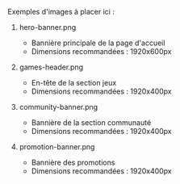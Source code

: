 Exemples d'images à placer ici :

1. hero-banner.png
   - Bannière principale de la page d'accueil
   - Dimensions recommandées : 1920x600px

2. games-header.png
   - En-tête de la section jeux
   - Dimensions recommandées : 1920x400px

3. community-banner.png
   - Bannière de la section communauté
   - Dimensions recommandées : 1920x400px

4. promotion-banner.png
   - Bannière des promotions
   - Dimensions recommandées : 1920x400px

